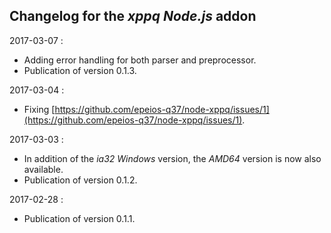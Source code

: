 ## Changelog for the _xppq_ *Node.js* addon #

2017-03-07 :
- Adding error handling for both parser and preprocessor.
- Publication of version 0.1.3.

2017-03-04 :
- Fixing [https://github.com/epeios-q37/node-xppq/issues/1](https://github.com/epeios-q37/node-xppq/issues/1).

2017-03-03 :
- In addition of the *ia32* *Windows* version, the *AMD64* version is now also available.
- Publication of version 0.1.2.

2017-02-28 :
- Publication of version 0.1.1.
